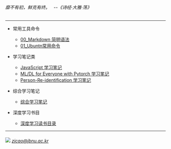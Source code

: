 ###### 靡不有初，鲜克有终。 &nbsp; --《诗经·大雅·荡》
---

- 常用工具命令

  - [00_Markdown 简明语法](./Diary/06_Markdown-Commands.md)
  - [01_Ubuntn常用命令](./Diary/00_Conda-Commands.md)

  
- 学习笔记类

  - [JavaScript 学习笔记](./JavaScript)
  - [ML/DL for Everyone with Pytorch 学习笔记](./ML-DL-Pytorch)
  - [Person-Re-identification 学习笔记](./Person-Re-identification)

- 综合学习笔记
  
  - [综合学习笔记](./Diary)
  
- 深度学习书目

  - [深度学习读书目录](https://github.com/zjcao/books)
    
  
---
###### ![](./images/mail.ico) *zjcao@jbnu.ac.kr* 

